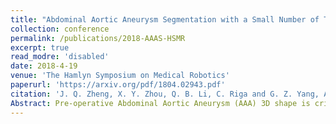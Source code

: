 ```yaml
---
title: "Abdominal Aortic Aneurysm Segmentation with a Small Number of Training Subjects"
collection: conference
permalink: /publications/2018-AAAS-HSMR
excerpt: true
read_modre: 'disabled'
date: 2018-4-19
venue: 'The Hamlyn Symposium on Medical Robotics'
paperurl: 'https://arxiv.org/pdf/1804.02943.pdf'
citation: 'J. Q. Zheng, X. Y. Zhou, Q. B. Li, C. Riga and G. Z. Yang, Abdominal Aortic Aneurysm Segmentation with a Small Number of Training Subjects, The Hamlyn Symposium on Medical Robotics, 2018'
Abstract: Pre-operative Abdominal Aortic Aneurysm (AAA) 3D shape is critical for customized stent graft design in Fenestrated Endovascular Aortic Repair (FEVAR). Traditional segmentation approaches implement expert-designed feature extractors while recent deep neural networks extract features automatically with multiple non-linear modules. Usually, a large training dataset is essential for applying deep learning on AAA segmentation. In this paper, the AAA was segmented using U-net with a small number (two) of training subjects. Firstly, Computed Tomography Angiography (CTA) slices were augmented with gray value variation and translation to avoid the overfitting caused by the small number of training subjects. Then, U-net was trained to segment the AAA. Dice Similarity Coefficients (DSCs) over 0.8 were achieved on the testing subjects. The PLZ, DLZ and aortic branches are all reconstructed reasonably, which will facilitate stent graft customization and help shape instantiation for intra-operative surgery navigation in FEVAR
---
```




